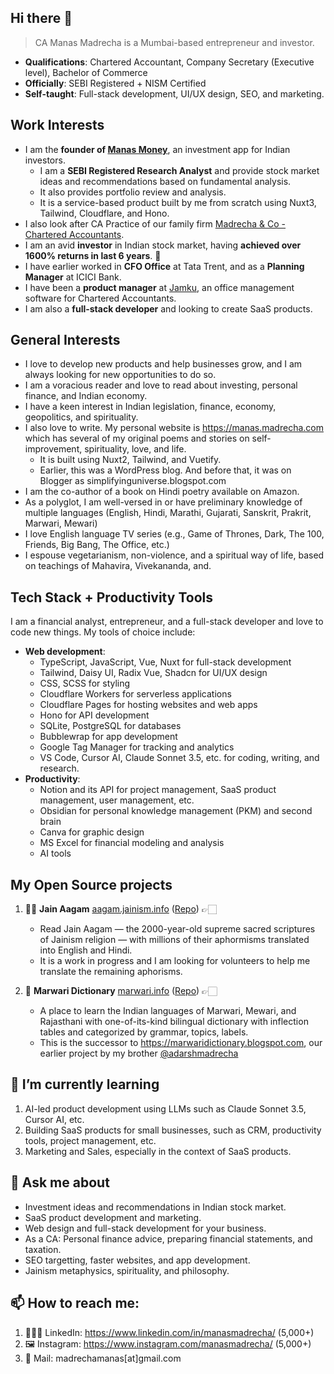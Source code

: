 ## Hi there 👋

<!--
**ManasMadrecha/ManasMadrecha** is a ✨ _special_ ✨ repository because its `README.md` (this file) appears on your GitHub profile.

Here are some ideas to get you started:

- 🔭 I’m currently working on ...
- 🌱 I’m currently learning ...
- 👯 I’m looking to collaborate on ...
- 🤔 I’m looking for help with ...
- 💬 Ask me about ...
- 📫 How to reach me: ...
- 😄 Pronouns: ...
- ⚡ Fun fact: ...
-->

> CA Manas Madrecha is a Mumbai-based entrepreneur and investor. 

- **Qualifications**: Chartered Accountant, Company Secretary (Executive level), Bachelor of Commerce
- **Officially**: SEBI Registered + NISM Certified
- **Self-taught**: Full-stack development, UI/UX design, SEO, and marketing.

## Work Interests

- I am the **founder of [Manas Money](https://app.manasmoney.in)**, an investment app for Indian investors.
  - I am a **SEBI Registered Research Analyst** and provide stock market ideas and recommendations based on fundamental analysis.
  - It also provides portfolio review and analysis.
  - It is a service-based product built by me from scratch using Nuxt3, Tailwind, Cloudflare, and Hono.
- I also look after CA Practice of our family firm [Madrecha & Co - Chartered Accountants](https://madrecha.com/ca).
- I am an avid **investor** in Indian stock market, having **achieved over 1600% returns in last 6 years**. 🚀
- I have earlier worked in **CFO Office** at Tata Trent, and as a **Planning Manager** at ICICI Bank.
- I have been a **product manager** at [Jamku](https://jamku.com), an office management software for Chartered Accountants.
- I am also a **full-stack developer** and looking to create SaaS products. 

## General Interests

- I love to develop new products and help businesses grow, and I am always looking for new opportunities to do so.
- I am a voracious reader and love to read about investing, personal finance, and Indian economy. 
- I have a keen interest in Indian legislation, finance, economy, geopolitics, and spirituality.
- I also love to write. My personal website is https://manas.madrecha.com which has several of my original poems and stories on self-improvement, spirituality, love, and life.
  - It is built using Nuxt2, Tailwind, and Vuetify.
  - Earlier, this was a WordPress blog. And before that, it was on Blogger as simplifyinguniverse.blogspot.com
- I am the co-author of a book on Hindi poetry available on Amazon.
- As a polyglot, I am well-versed in or have preliminary knowledge of multiple languages (English, Hindi, Marathi, Gujarati, Sanskrit, Prakrit, Marwari, Mewari)
- I love English language TV series (e.g., Game of Thrones, Dark, The 100, Friends, Big Bang, The Office, etc.)
- I espouse vegetarianism, non-violence, and a spiritual way of life, based on teachings of Mahavira, Vivekananda, and.

## Tech Stack + Productivity Tools

I am a financial analyst, entrepreneur, and a full-stack developer and love to code new things. My tools of choice include:

- **Web development**:
  - TypeScript, JavaScript, Vue, Nuxt for full-stack development
  - Tailwind, Daisy UI, Radix Vue, Shadcn for UI/UX design
  - CSS, SCSS for styling
  - Cloudflare Workers for serverless applications
  - Cloudflare Pages for hosting websites and web apps
  - Hono for API development
  - SQLite, PostgreSQL for databases
  - Bubblewrap for app development
  - Google Tag Manager for tracking and analytics
  - VS Code, Cursor AI, Claude Sonnet 3.5, etc. for coding, writing, and research.
- **Productivity**:
  - Notion and its API for project management, SaaS product management, user management, etc.
  - Obsidian for personal knowledge management (PKM) and second brain
  - Canva for graphic design
  - MS Excel for financial modeling and analysis
  - AI tools

## My Open Source projects

1. 🙏🏻 **Jain Aagam** [aagam.jainism.info](https://aagam.jainism.info) ([Repo](https://github.com/jainism-portal/jainaagam)) 👉🏻 
    - Read Jain Aagam — the 2000-year-old supreme sacred scriptures of Jainism religion — with millions of their aphormisms translated into English and Hindi.  
    - It is a work in progress and I am looking for volunteers to help me translate the remaining aphorisms.

2. 📔 **Marwari Dictionary** [marwari.info](https://marwari.info) ([Repo](https://github.com/madrecha/marwaridictionary)) 👉🏻 
    - A place to learn the Indian languages of Marwari, Mewari, and Rajasthani with one-of-its-kind bilingual dictionary with inflection tables and categorized by grammar, topics, labels. 
    - This is the successor to https://marwaridictionary.blogspot.com, our earlier project by my brother [@adarshmadrecha](https://github.com/adarshmadrecha) 


<!-- ![Manas Madrecha's GitHub stats](https://github-readme-stats.vercel.app/api?username=ManasMadrecha&hide=stars) -->

## 🌱 I’m currently learning

1. AI-led product development using LLMs such as Claude Sonnet 3.5, Cursor AI, etc.
2. Building SaaS products for small businesses, such as CRM, productivity tools, project management, etc.
3. Marketing and Sales, especially in the context of SaaS products. 

## 💬 Ask me about

- Investment ideas and recommendations in Indian stock market.
- SaaS product development and marketing.
- Web design and full-stack development for your business.
- As a CA: Personal finance advice, preparing financial statements, and taxation.
- SEO targetting, faster websites, and app development.
- Jainism metaphysics, spirituality, and philosophy.

## 📫 How to reach me:

1. 👨🏻‍💼 LinkedIn: https://www.linkedin.com/in/manasmadrecha/ (5,000+)
2. 🖼 Instagram: https://www.instagram.com/manasmadrecha/ (5,000+)
3. 📧 Mail: madrechamanas[at]gmail.com
